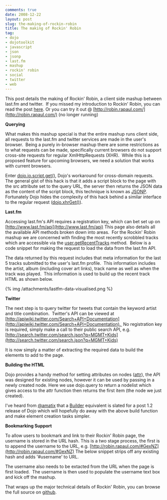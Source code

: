 ```yaml
---
comments: true
date: 2008-12-22
layout: post
slug: the-making-of-rockin-robin
title: The making of Rockin' Robin
tag:
- dojo
- dojotoolkit
- javascript
- json
- jsonp
- last.fm
- mashup
- rockin' robin
- social
- twitter
- web
---
```


This post details the making of Rockin' Robin, a client side mashup between last.fm and twitter.  If you missed my introduction to Rockin' Robin, you can read the post [here](http://www.rapaul.com/2008/11/11/rockin-robin/). Or you can try it out @ [http://robin.rapaul.com/](http://robin.rapaul.com/) (no longer running)

**Querying**

What makes this mashup special is that the entire mashup runs client side, all requests to the last.fm and twitter services are made in the user's browser.  Being a purely in-browser mashup there are some restrictions as to what requests can be made, specifically current browsers do not support cross-site requests for regular XmlHttpRequests (XHR).  While this is a proposed feature for upcoming browsers, we need a solution that works with current browsers.

Enter [dojo.io.script.get()](http://api.dojotoolkit.org/jsdoc/dojo/1.2/dojo.io.script.get), Dojo's workaround for cross-domain requests.  The general gist of this hack is that it adds a script block to the page with the src attribute set to the query URL, the server then returns the JSON data as the content of the script block, this technique is known as [JSONP](http://en.wikipedia.org/wiki/JSONP#JSONP).  Fortunately Dojo hides the complexity of this hack behind a similar interface to the regular request ([dojo.xhrGet()](http://api.dojotoolkit.org/jsdoc/dojo/1.2/dojo.xhrGet)).

**Last.fm**

Accessing last.fm's API requires a registration key, which can bet set up on [http://www.last.fm/api](http://www.last.fm/api) This page also details all the available API methods broken down into areas.  For the Rockin' Robin mashup we are concerned with finding the most recently scrobbled tracks which are accessible via the [user.getRecentTracks](http://www.last.fm/api/show?service=278) method.  Below is a code snippet for making the request to load the data from the last.fm API.

<script src="https://gist.github.com/36396.js?file=gistfile1.js"></script>

The data returned by this request includes that meta information for the last 5 tracks submitted to the user's last.fm profile.  This information includes the artist, album (including cover art links), track name as well as when the track was played.  This information is used to build up the recent track HTML as shown below.

{% img /attachments/lastfm-data-visualised.png %}

**Twitter**

The next step is to query twitter for tweets that contain the keyword artist and title combination.  Twitter's API can be viewed at [http://apiwiki.twitter.com/Search+API+Documentation](http://apiwiki.twitter.com/Search+API+Documentation).  No registration key is required, simply make a call to their public search API, e.g.  [http://search.twitter.com/search.json?q=MGMT+Kids](http://search.twitter.com/search.json?q=MGMT+Kids)

<script src="https://gist.github.com/38897.js?file=gistfile1.js"></script>

It is now simply a matter of extracting the required data to build the elements to add to the page.

**Building the HTML**

Dojo provides a handy method for setting attributes on nodes ([attr](http://api.dojotoolkit.org/jsdoc/dojo/1.2/dojo.NodeList.attr)), the API was designed for existing nodes, however it can be used by passing in a newly created node. Here we use dojo.query to return a nodelist which gives access to the attr function then returns the first item (the node we just created).

<script src="https://gist.github.com/38917.js?file=gistfile1.js"></script>

I've heard from [@amatix](http://twitter.com/amatix) that a [Builder](http://github.com/madrobby/scriptaculous/wikis/builder) equivalent is slated for a post 1.2 release of Dojo which will hopefully do away with the above build function and make element creation tasks simpler.

**Bookmarking Support**

To allow users to bookmark and link to their Rockin' Robin page, the username is stored in the URL hash. This is a two stage process, the first is to append the username to the URL, e.g. [http://robin.rapaul.com/#GexNZ](http://robin.rapaul.com/#GexNZ) The below snippet strips off any existing hash and adds '#username' to URL.

<script src="https://gist.github.com/38909.js?file=gistfile1.js"></script>

The username also needs to be extacted from the URL when the page is first loaded.  The username is then used to populate the username text box and kick off the mashup.

<script src="https://gist.github.com/38912.js?file=gistfile1.js"></script>

That wraps up the major technical details of Rockin' Robin, you can browse the full source on [github](http://github.com/rapaul/rockinrobin/tree/master).
